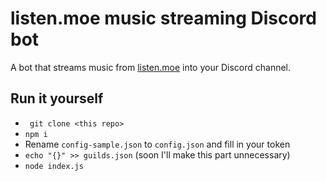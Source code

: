 # listen.moe music streaming Discord bot

A bot that streams music from [listen.moe](http://listen.moe) into your Discord channel.

## Run it yourself

- ` git clone <this repo>`
- `npm i`
- Rename `config-sample.json` to `config.json` and fill in your token
- `echo "{}" >> guilds.json` (soon I'll make this part unnecessary)
- `node index.js`
